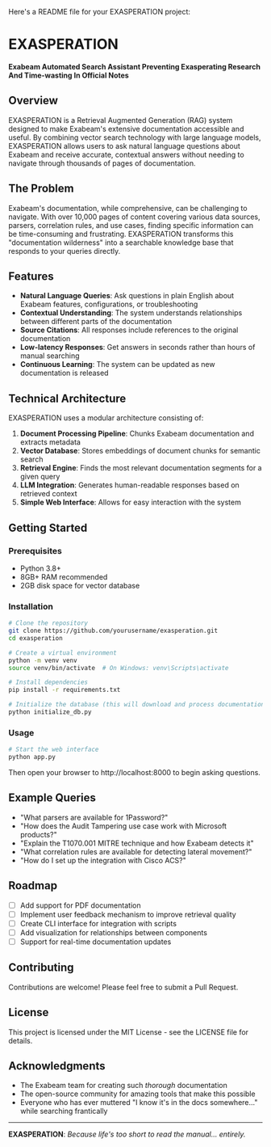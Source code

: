 Here's a README file for your EXASPERATION project:

# EXASPERATION

**Exabeam Automated Search Assistant Preventing Exasperating Research And Time-wasting In Official Notes**

## Overview

EXASPERATION is a Retrieval Augmented Generation (RAG) system designed to make Exabeam's extensive documentation accessible and useful. By combining vector search technology with large language models, EXASPERATION allows users to ask natural language questions about Exabeam and receive accurate, contextual answers without needing to navigate through thousands of pages of documentation.

## The Problem

Exabeam's documentation, while comprehensive, can be challenging to navigate. With over 10,000 pages of content covering various data sources, parsers, correlation rules, and use cases, finding specific information can be time-consuming and frustrating. EXASPERATION transforms this "documentation wilderness" into a searchable knowledge base that responds to your queries directly.

## Features

- **Natural Language Queries**: Ask questions in plain English about Exabeam features, configurations, or troubleshooting
- **Contextual Understanding**: The system understands relationships between different parts of the documentation
- **Source Citations**: All responses include references to the original documentation
- **Low-latency Responses**: Get answers in seconds rather than hours of manual searching
- **Continuous Learning**: The system can be updated as new documentation is released

## Technical Architecture

EXASPERATION uses a modular architecture consisting of:

1. **Document Processing Pipeline**: Chunks Exabeam documentation and extracts metadata
2. **Vector Database**: Stores embeddings of document chunks for semantic search
3. **Retrieval Engine**: Finds the most relevant documentation segments for a given query
4. **LLM Integration**: Generates human-readable responses based on retrieved context
5. **Simple Web Interface**: Allows for easy interaction with the system

## Getting Started

### Prerequisites

- Python 3.8+
- 8GB+ RAM recommended
- 2GB disk space for vector database

### Installation

```bash
# Clone the repository
git clone https://github.com/yourusername/exasperation.git
cd exasperation

# Create a virtual environment
python -m venv venv
source venv/bin/activate  # On Windows: venv\Scripts\activate

# Install dependencies
pip install -r requirements.txt

# Initialize the database (this will download and process documentation)
python initialize_db.py
```

### Usage

```bash
# Start the web interface
python app.py
```

Then open your browser to http://localhost:8000 to begin asking questions.

## Example Queries

- "What parsers are available for 1Password?"
- "How does the Audit Tampering use case work with Microsoft products?"
- "Explain the T1070.001 MITRE technique and how Exabeam detects it"
- "What correlation rules are available for detecting lateral movement?"
- "How do I set up the integration with Cisco ACS?"

## Roadmap

- [ ] Add support for PDF documentation
- [ ] Implement user feedback mechanism to improve retrieval quality
- [ ] Create CLI interface for integration with scripts
- [ ] Add visualization for relationships between components
- [ ] Support for real-time documentation updates

## Contributing

Contributions are welcome! Please feel free to submit a Pull Request.

## License

This project is licensed under the MIT License - see the LICENSE file for details.

## Acknowledgments

- The Exabeam team for creating such *thorough* documentation
- The open-source community for amazing tools that make this possible
- Everyone who has ever muttered "I know it's in the docs somewhere..." while searching frantically

---

**EXASPERATION**: *Because life's too short to read the manual... entirely.*
